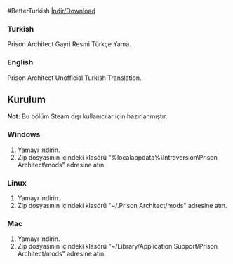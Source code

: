  #BetterTurkish
[İndir/Download](https://github.com/Darkbloodking00/BetterTurkish/releases)

### Turkish

Prison Architect Gayri Resmi Türkçe Yama.

### English

Prison Architect Unofficial Turkish Translation.

## Kurulum
**Not:** Bu bölüm Steam dışı kullanıcılar için hazırlanmıştır.
### Windows

1. Yamayı indirin.
2. Zip dosyasının içindeki klasörü "%localappdata%\Introversion\Prison Architect\mods" adresine atın.

### Linux

1. Yamayı indirin.
2. Zip dosyasının içindeki klasörü "~/.Prison Architect/mods" adresine atın.

### Mac

1. Yamayı indirin.
2. Zip dosyasının içindeki klasörü "~/Library/Application Support/Prison Architect/mods" adresine atın.
